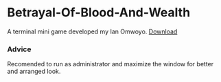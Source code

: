 # Betrayal-Of-Blood-And-Wealth
A terminal mini game developed my Ian Omwoyo.
[Download](https://github.com/SilverSwag/Betrayal-Of-Blood-And-Wealth/archive/refs/heads/main.zip)
### Advice
Recomended to run as administrator and maximize the window for better and arranged look.
